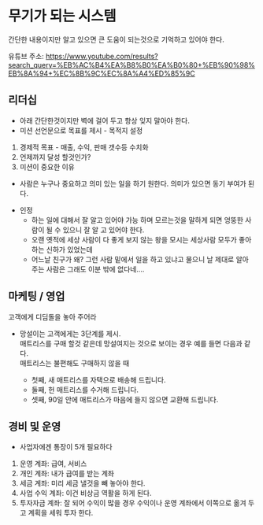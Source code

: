 # 무기가 되는 시스템
간단한 내용이지만 알고 있으면 큰 도움이 되는것으로 기억하고 있어야 한다.

유튜브 주소: https://www.youtube.com/results?search_query=%EB%AC%B4%EA%B8%B0%EA%B0%80+%EB%90%98%EB%8A%94+%EC%8B%9C%EC%8A%A4%ED%85%9C


## 리더십
* 아래 간단한것이지만 벽에 걸어 두고 항상 잊지 말아야 한다.
* 미션 선언문으로 목표를 제시 - 목적지 설정
1) 경제적 목표 - 매출, 수익, 판매 갯수등 수치화
1) 언제까지 달성 할것인가?
1) 미션이 중요한 이유
  - 사람은 누구나 중요하고 의미 있는 일을 하기 원한다. 의미가 있으면 동기 부여가 된다.

* 인정
  - 하는 일에 대해서 잘 알고 있어야 가능 하며 모르는것을 말하게 되면 엉뚱한 사람이 될 수 있으니 잘 알 고 있어야 한다.
  - 오랜 옛적에 세상 사람이 다 좋게 보지 않는 왕을 모시는 세상사람 모두가 좋아 하는 신하가 있었는데
  - 어느날 친구가 왜? 그런 사람 밑에서 일을 하고 있냐고 물으니 날 제대로 알아 주는 사람은 그래도 이분 밖에 없다네....


## 마케팅 / 영업
고객에게 디딤돌을 놓아 주어라
* 망설이는 고객에게는 3단계를 제시. <br>
  매트리스를 구매 할것 같은데 망설여지는 것으로 보이는 경우 예를 들면 다음과 같다.<br>
  매트리스는 불편해도 구매하지 않을 때

  - 첫째, 새 매트리스를 자택으로 배송해 드립니다.
  - 둘째, 헌 매트리스를 수거해 드립니다.
  - 셋째, 90일 안에 매트리스가 마음에 들지 않으면 교환해 드립니다.

## 경비 및 운영
* 사업자에겐 통장이 5개 필요하다

1) 운영 계좌: 급여, 서비스
1) 개인 계좌: 내가 급여를 받는 계좌
1) 세금 계좌: 미리 세금 낼것을 빼 놓아야 한다.
1) 사업 수익 계좌: 이건 비상금 역활을 하게 된다.
1) 투자자금 계좌: 잘 되어 수익이 많을 경우 수익이나 운영 계좌에서 이쪽으로 옮겨 두고 계획을 세워 투자 한다.